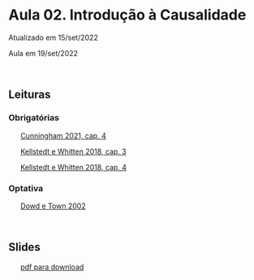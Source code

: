 # Aula 02. Introdução à Causalidade

Atualizado em 15/set/2022 

Aula em 19/set/2022 

<br>


## Leituras


### Obrigatórias

&nbsp;&nbsp;&nbsp;&nbsp;&nbsp; [Cunningham 2021, cap. 4](leituras/cunningham-2021-cap4.pdf) 
 
&nbsp;&nbsp;&nbsp;&nbsp;&nbsp; [Kellstedt e Whitten 2018, cap. 3](leituras/kellstedt-whitten-2018-cap3.pdf)

&nbsp;&nbsp;&nbsp;&nbsp;&nbsp; [Kellstedt e Whitten 2018, cap. 4](leituras/kellstedt-whitten-2018-cap4.pdf)


### Optativa

&nbsp;&nbsp;&nbsp;&nbsp;&nbsp; [Dowd e Town 2002](leituras/dowd-town-2002.pdf)
 
<br> 

## Slides

&nbsp;&nbsp;&nbsp;&nbsp;&nbsp; [pdf para download](slides/MQ_2022_Aula_02.pdf)





